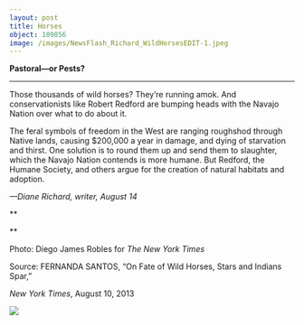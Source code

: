 ```yaml
---
layout: post
title: Horses
object: 109856
image: /images/NewsFlash_Richard_WildHorsesEDIT-1.jpeg
---
```

**Pastoral—or Pests?**

****

Those thousands of wild horses? They’re running amok. And conservationists like Robert Redford are bumping heads with the Navajo Nation over what to do about it.

The feral symbols of freedom in the West are ranging roughshod through Native lands, causing \$200,000 a year in damage, and dying of starvation and thirst. One solution is to round them up and send them to slaughter, which the Navajo Nation contends is more humane. But Redford, the Humane Society, and others argue for the creation of natural habitats and adoption.

*—Diane Richard, writer, August 14*

**

**

Photo: Diego James Robles for *The New York Times*

Source: FERNANDA SANTOS, “On Fate of Wild Horses, Stars and Indians Spar,” 

*New York Times*, August 10, 2013 

![]({{siteurl.base}}/images/NewsFlash_Richard_WildHorsesEDIT-1.jpeg)
